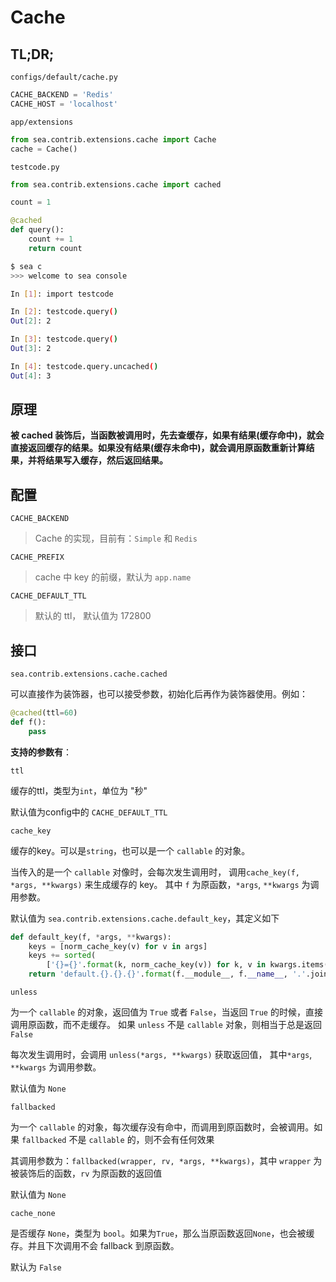 # Cache

## TL;DR;

`configs/default/cache.py`

```python
CACHE_BACKEND = 'Redis'
CACHE_HOST = 'localhost'
```

`app/extensions`

```python
from sea.contrib.extensions.cache import Cache
cache = Cache()
```

`testcode.py`

```python
from sea.contrib.extensions.cache import cached

count = 1

@cached
def query():
    count += 1
    return count
```

```sh
$ sea c
>>> welcome to sea console

In [1]: import testcode

In [2]: testcode.query()
Out[2]: 2

In [3]: testcode.query()
Out[3]: 2

In [4]: testcode.query.uncached()
Out[4]: 3
```

## 原理

**被 cached 装饰后，当函数被调用时，先去查缓存，如果有结果(缓存命中)，就会直接返回缓存的结果。如果没有结果(缓存未命中)，就会调用原函数重新计算结果，并将结果写入缓存，然后返回结果。**


## 配置

`CACHE_BACKEND`

> Cache 的实现，目前有：`Simple` 和 `Redis`

`CACHE_PREFIX`

> cache 中 key 的前缀，默认为 `app.name`

`CACHE_DEFAULT_TTL`

> 默认的 ttl， 默认值为 172800


## 接口

`sea.contrib.extensions.cache.cached`

可以直接作为装饰器，也可以接受参数，初始化后再作为装饰器使用。例如：

```python
@cached(ttl=60)
def f():
    pass
```

**支持的参数有**：

`ttl`

缓存的ttl，类型为`int`，单位为 "秒"

默认值为config中的 `CACHE_DEFAULT_TTL`

`cache_key`

缓存的key。可以是`string`，也可以是一个 `callable` 的对象。

当传入的是一个 `callable` 对像时，会每次发生调用时， 调用`cache_key(f, *args, **kwargs)` 来生成缓存的 key。
其中 `f` 为原函数，`*args`, `**kwargs` 为调用参数。

默认值为 `sea.contrib.extensions.cache.default_key`，其定义如下

```python
def default_key(f, *args, **kwargs):
    keys = [norm_cache_key(v) for v in args]
    keys += sorted(
        ['{}={}'.format(k, norm_cache_key(v)) for k, v in kwargs.items()])
    return 'default.{}.{}.{}'.format(f.__module__, f.__name__, '.'.join(keys))
```

`unless`

为一个 `callable` 的对象，返回值为 `True` 或者 `False`，当返回 `True` 的时候，直接调用原函数，而不走缓存。
如果 `unless` 不是 `callable` 对象，则相当于总是返回 `False`

每次发生调用时，会调用 `unless(*args, **kwargs)` 获取返回值， 其中`*args`, `**kwargs` 为调用参数。

默认值为 `None`


`fallbacked`

为一个 `callable` 的对象，每次缓存没有命中，而调用到原函数时，会被调用。如果 `fallbacked` 不是 `callable` 的，则不会有任何效果

其调用参数为：`fallbacked(wrapper, rv, *args, **kwargs)`，其中 `wrapper` 为被装饰后的函数，`rv` 为原函数的返回值

默认值为 `None`


`cache_none`

是否缓存 `None`，类型为 `bool`。如果为`True`，那么当原函数返回`None`，也会被缓存。并且下次调用不会 fallback 到原函数。

默认为 `False`
